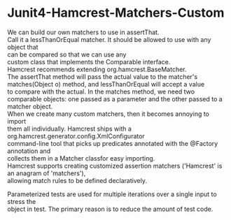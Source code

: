 # Junit4-Hamcrest-Matchers-Custom
 We can build our own matchers to use in assertThat. <br/>
 Call it a lessThanOrEqual matcher. It should be allowed to use with any object that <br/>
can be compared so that we can use any <br/>
custom class that implements the Comparable interface. <br/>
Hamcrest recommends extending org.hamcrest.BaseMatcher. <br/> 
The assertThat method will pass the actual value to the matcher's  <br/>
matches(Object o) method, and lessThanOrEqual will accept a value  <br/>
to compare with the actual. In the matches method, we need two  <br/>
comparable objects: one passed as a parameter and the other passed to a <br/>
matcher object.<br/>
When we create many custom matchers, then it becomes annoying to import <br/>
them all individually. Hamcrest ships with a org.hamcrest.generator.config.XmlConfigurator <br/>
command-line tool that picks up predicates annotated with the @Factory annotation and  <br/>
collects them in a Matcher classfor easy importing. <br/>
Hamcrest supports creating customized assertion matchers ('Hamcrest' is an anagram of 'matchers'),  <br/>
allowing match rules to be defined declaratively. <br/> 

Parameterized tests are used for multiple iterations over a single input to stress the <br/> 
object in test. The primary reason is to reduce the amount of test code. <br/> 
